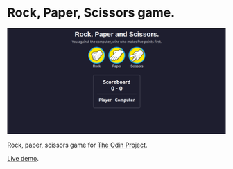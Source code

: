 # Rock, Paper, Scissors game.

<img src="./assets/images/interface.png" />

Rock, paper, scissors game for [The Odin Project](https://www.theodinproject.com/dashboard).

[Live demo](https://arthurmts.github.io/rock-paper-scissors/index.html).
